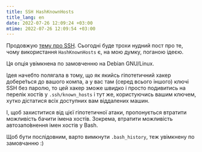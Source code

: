 ```yaml
---
title: SSH HashKnownHosts
title_lang: en
date: 2022-07-26 12:09:24 +03:00
mtime: 2022-07-26 12:09:54 +03:00
---
```


Продовжую [тему про SSH][1]. Сьогодні буде трохи нудний пост про те, чому використання `HashKnownHosts` є, на мою думку, поганою ідеєю.

Ця опція увімкнена по замовченню на Debian GNU/Linux.

Ідея начебто полягала в тому, що як якийсь гіпотетичний хакер добере́ться до вашого компа, а у вас там (серед всього іншого) ключі SSH без паролю, то цей хакер зможе швидко і просто подивитись на перелік хості́в у `.ssh/known_hosts` і тут же, користуючись вашим ключем, хутко дістатися всіх доступних вам віддалених машин.

І, щоб захиститися від цієї гіпотетичної атаки, пропонується втратити можливість бачити імена хості́в. Зокрема, втратити можливість автозапо́внення імен хостів у Bash.

Щоб бути послідовним, варто вимкнути `.bash_history`, теж увімкнену по замовчанню :)

[1]: /2022/07/20/ssh-tips-and-tricks.html
